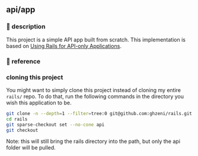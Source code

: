 ## api/app

### 📝 description
This project is a simple API app built from scratch. This implementation is based on [Using Rails for API-only Applications](https://guides.rubyonrails.org/api_app.html).

### 📓 reference


### cloning this project
You might want to simply clone this project instead of cloning my entire `rails/` repo. To do that, run the following commands in the directory you wish this application to be.
```bash
git clone -n --depth=1 --filter=tree:0 git@github.com:ghzeni/rails.git 
cd rails
git sparse-checkout set --no-cone api
git checkout
```
Note: this will still bring the rails directory into the path, but only the api folder will be pulled.